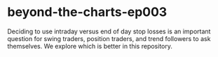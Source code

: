 # beyond-the-charts-ep003
Deciding to use intraday versus end of day stop losses is an important question for swing traders, position traders, and trend followers to ask themselves. We explore which is better in this repository.
